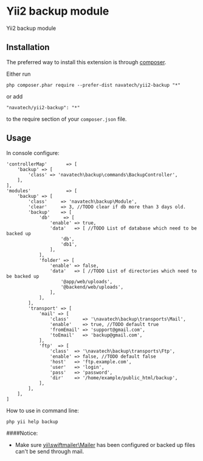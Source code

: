 Yii2 backup module
==================
Yii2 backup module

Installation
------------

The preferred way to install this extension is through [composer](http://getcomposer.org/download/).

Either run

```
php composer.phar require --prefer-dist navatech/yii2-backup "*"
```

or add

```
"navatech/yii2-backup": "*"
```

to the require section of your `composer.json` file.


Usage
-----

In console configure:
```[php]
'controllerMap'       => [
    'backup' => [
        'class' => 'navatech\backup\commands\BackupController',
    ],
],
'modules'             => [
    'backup' => [
        'class'     => 'navatech\backup\Module',
        'clear'     => 3, //TODO clear if db more than 3 days old.
        'backup'    => [
            'db'     => [
                'enable' => true,
                'data'   => [ //TODO List of database which need to be backed up
                    'db',
                    'db1',
                ],
            ],
            'folder' => [
                'enable' => false,
                'data'   => [ //TODO List of directories which need to be backed up
                    '@app/web/uploads',
                    '@backend/web/uploads',
                ],
            ],
        ],
        'transport' => [
            'mail' => [
                'class'     => '\navatech\backup\transports\Mail',
                'enable'    => true, //TODO default true
                'fromEmail' => 'support@gmail.com',
                'toEmail'   => 'backup@gmail.com',
            ],
            'ftp'  => [
                'class'  => '\navatech\backup\transports\Ftp',
                'enable' => false, //TODO default false
                'host'   => 'ftp.example.com',
                'user'   => 'login',
                'pass'   => 'password',
                'dir'    => '/home/example/public_html/backup',
            ],
        ],
    ],
]
```
How to use in command line:
```
php yii help backup
```

####Notice:
* Make sure [yii\swiftmailer\Mailer](http://www.yiiframework.com/doc-2.0/yii-swiftmailer-mailer.html) has been configured or backed up files can't be send through mail.
